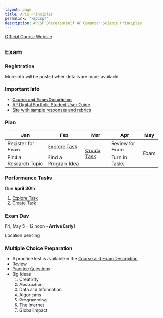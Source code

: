 ```yaml
---
layout: page
title: APCS Principles
permalink: "/apcsp/"
description: APCSP BraceYourself AP Computer Science Principles
---
```


[Official Course Website](https://apstudent.collegeboard.org/apcourse/ap-computer-science-principles)

## Exam

### Registration

More info will be posted when details are made available.

### Important Info
  * [Course and Exam Description](https://secure-media.collegeboard.org/digitalServices/pdf/ap/ap-computer-science-principles-course-and-exam-description.pdf)
  * [AP Digital Portfolio Student User Guide](https://secure-media.collegeboard.org/digitalServices/pdf/ap/computer-science-principles-digital-portfolio-student-guide.pdf)
  * [Site with sample responses and rubrics](http://apcentral.collegeboard.com/apc/public/exam/exam_information/231726.html)

### Plan

<table class="calendar">
  <thead>
    <tr>
      <th>Jan</th>
      <th>Feb</th>
      <th>Mar</th>
      <th>Apr</th>
      <th>May</th>
    </tr>
  </thead>
  <tbody>
    <tr>
      <td>Register for Exam</td>
      <td class="even"><a href="/apcsp/explore">Explore Task</a></td>
      <td rowspan="2"><a href="/apcsp/create">Create Task</a></td>
      <td class="even">Review for Exam</td>
      <td rowspan="2">Exam</td>
    </tr>
    <tr>
      <td class="odd">Find a Research Topic</td>
      <td>Find a Program Idea</td>
      <td>Turn in Tasks</td>
    </tr>
  </tbody>
</table>

### Performance Tasks
Due **April 30th**

  1. [Explore Task](/apcsp/explore)
  2. [Create Task](/apcsp/create)

### Exam Day
Fri, May 5 - 12 noon - **Arrive Early!**

Location pending

### Multiple Choice Preparation

* A practice test is available in the [Course and Exam Description](https://secure-media.collegeboard.org/digitalServices/pdf/ap/)
* [Review](http://rites.cs.uri.edu/material.php)
* [Practice Questions](https://www.albert.io/ap-computer-science-principles/questions)
* Big Ideas
  1. Creativity
  2. Abstraction
  3. Data and Information
  4. Algorithms
  5. Programming
  6. The Internet
  7. Global Impact